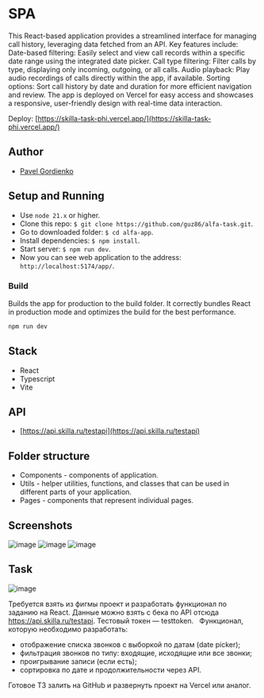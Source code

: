 # SPA

This React-based application provides a streamlined interface for managing call history, leveraging data fetched from an API. Key features include:
Date-based filtering: Easily select and view call records within a specific date range using the integrated date picker.
Call type filtering: Filter calls by type, displaying only incoming, outgoing, or all calls.
Audio playback: Play audio recordings of calls directly within the app, if available.
Sorting options: Sort call history by date and duration for more efficient navigation and review.
The app is deployed on Vercel for easy access and showcases a responsive, user-friendly design with real-time data interaction.
 
Deploy: [https://skilla-task-phi.vercel.app/](https://skilla-task-phi.vercel.app/)

## Author

- [Pavel Gordienko](https://github.com/guz86)

## Setup and Running

- Use `node 21.x` or higher.
- Clone this repo: `$ git clone https://github.com/guz86/alfa-task.git`.
- Go to downloaded folder: `$ cd alfa-app`.
- Install dependencies: `$ npm install`.
- Start server: `$ npm run dev`.
- Now you can see web application to the address: `http://localhost:5174/app/`.

### Build

Builds the app for production to the build folder. It correctly bundles React in production mode and optimizes the build for the best performance.

```bash
npm run dev
```

## Stack
- React
- Typescript
- Vite

## API
- [https://api.skilla.ru/testapi](https://api.skilla.ru/testapi)

## Folder structure

- Components - components of application.
- Utils - helper utilities, functions, and classes that can be used in different parts of your application.
- Pages - components that represent individual pages.

## Screenshots
![image](https://github.com/user-attachments/assets/2c6b690f-b1dc-4b14-97d0-73e57601f4dc)
![image](https://github.com/user-attachments/assets/00b48fc3-c6dc-4b83-bccb-a5b9a3a4a9d6)
![image](https://github.com/user-attachments/assets/bb9adac6-b383-4498-8552-ed69464af4e0)



## Task

![image](https://github.com/user-attachments/assets/e113e2b9-afe0-46b4-b63a-e92e3e26659f)

Требуется взять из фигмы проект и разработать функционал по заданию на React. Данные можно взять с бека по API отсюда https://api.skilla.ru/testapi. Тестовый токен — testtoken.  
Функционал, которую необходимо разработать: 
- отображение списка звонков с выборкой по датам (date picker); 
- фильтрация звонков по типу: входящие, исходящие или все звонки;
- проигрывание записи (если есть);
- сортировка по дате и продолжительности через API.
 
Готовое ТЗ залить на GitHub и развернуть проект на Vercel или аналог.  
